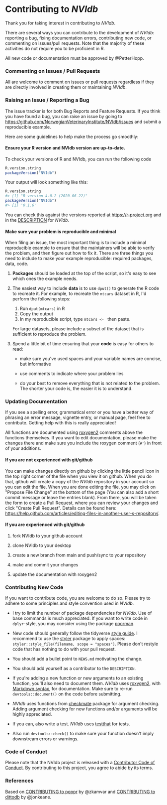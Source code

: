 # Contributing to *NVIdb*

Thank you for taking interest in contributing to *NVIdb*. 

There are several ways you can contribute to the development of *NVIdb*: reporting a bug, fixing documentation errors, contributing new code, or commenting on issues/pull requests. Note that the majority of these activities do not require you to be proficient in R.

All new code or documentation must be approved by @PetterHopp. 


### Commenting on Issues / Pull Requests

All are welcome to comment on issues or pull requests regardless if they are directly involved in creating them or maintaining *NVIdb*.


### Raising an Issue / Reporting a Bug

The issue tracker is for both Bug Reports and Feature Requests. If you think you have found a bug, you can raise an issue by going to <https://github.com/NorwegianVeterinaryInstitute/NVIdb/issues> and submit a reproducible example. 

Here are some guidelines to help make the process go smoothly:


#### Ensure your R version and NVIdb version are up-to-date.

To check your versions of R and NVIdb, you can run the following code

```r
R.version.string
packageVersion("NVIdb")
```

Your output will look something like this:

```r
R.version.string
#> [1] "R version 4.0.2 (2020-06-22)"
packageVersion("NVIdb")
#> [1] '0.1.6'
```

You can check this against the versions reported at <https://r-project.org> and in the [DESCRIPTION](https://github.com/NorwegianVeterinaryInstitute/NVIdb/blob/master/DESCRIPTION) for *NVIdb*.


#### Make sure your problem is reproducible and minimal

When filing an issue, the most important thing is to include a minimal reproducible example to ensure that the maintainers will be able to verify the problem, and then figure out how to fix it. There are three things you need to include to make your example reproducible: required packages, data, code.

1.  **Packages** should be loaded at the top of the script, so it's easy to
    see which ones the example needs.

1.  The easiest way to include **data** is to use `dput()` to generate the R code 
    to recreate it. For example, to recreate the `mtcars` dataset in R,
    I'd perform the following steps:
  
       1. Run `dput(mtcars)` in R
       2. Copy the output
       3. In my reproducible script, type `mtcars <- ` then paste.
       
    For large datasets, please include a subset of the dataset that is sufficient to reproduce the problem.
  
1.  Spend a little bit of time ensuring that your **code** is easy for others to
    read:
  
    * make sure you've used spaces and your variable names are concise, but
      informative
  
    * use comments to indicate where your problem lies
  
    * do your best to remove everything that is not related to the problem.  
     The shorter your code is, the easier it is to understand.
     

### Updating Documentation

If you see a spelling error, grammatical error or you have a better way of phrasing an error message, vignette entry, or manual page, feel free to contribute. Getting help with this is really appreciated!

All functions are documented using [roxygen2](https://cran.r-project.org/web/packages/roxygen2/vignettes/roxygen2.html) comments above the functions themselves. If you want to edit documentation, please make the changes there and make sure you include the roxygen comment (`#'`) in front of your additions.  


#### If you are not experienced with git/github

You can make changes directly on github by clicking the little pencil icon in the top right corner of the file when you view it on github. When you do that, github will create a copy of the *NVIdb* repository in your account so you can edit the file. When you are done editing the file, you may click on "Propose File Change" at the bottom of the page (You can also add a short commit message or leave the entries blank). From there, you will be taken the form to create a Pull Request, where you can review your changes and click "Create Pull Request". Details can be found here: <https://help.github.com/articles/editing-files-in-another-user-s-repository/>.


#### If you are experienced with git/github

1.  fork NVIdb to your github account

1.  clone NVIdb to your desktop 

1.  create a new branch from main and push/sync to your repository

1.  make and commit your changes

1.  update the documentation with roxygen2


### Contributing New Code

If you want to contribute code, you are welcome to do so. Please try to adhere to some principles and style convention used in *NVIdb*. 

*   I try to limit the number of package dependencies for *NVIdb*. Use of base commands is much appreciated. If you want to write code in `dplyr`-style, you may consider using the package [poorman](https://cran.r-project.org/package=poorman).

*   New code should generally follow the tidyverse [style guide](http://style.tidyverse.org). I recommend to use the [styler](https://CRAN.R-project.org/package=styler) package to apply spaces: `styler::style_file(filename, scope = "spaces")`. Please don't restyle code that has nothing to do with your pull request.

*   You should add a bullet point to `NEWS.md` motivating the change.

*   You should add yourself as a contributor to the `DESCRIPTION`.

*   If you're adding a new function or new arguments to an existing function, you'll also need
    to document them. *NVIdb* uses [roxygen2](https://cran.r-project.org/package=roxygen2), with
[Markdown syntax](https://cran.r-project.org/web/packages/roxygen2/vignettes/markdown.html),
for documentation. Make sure to re-run `devtools::document()` on the code before submitting. 

*   *NVIdb* uses functions from [checkmate](https://CRAN.R-project.org/package=checkmate) package  for argument checking. Adding argument checking for new functions and/or arguments will be highly appreciated.
    
*   If you can, also write a test. *NVIdb* uses [testthat](https://cran.r-project.org/package=testthat) for tests.

*   Also run `devtools::check()` to make sure your function doesn't imply downstream errors or warnings. 

### Code of Conduct
  
  Please note that the NVIdb project is released with a [Contributor Code of Conduct](https://contributor-covenant.org/version/2/0/CODE_OF_CONDUCT.html). By contributing to this project, you agree to abide by its terms.
  
### References
Based on [CONTRIBUTING to poppr](https://github.com/grunwaldlab/poppr/blob/main/CONTRIBUTING.md) by @zkamvar and [CONTRIBUTING to dittodb](https://raw.githubusercontent.com/ropensci/dittodb/main/CONTRIBUTING.mdd) by @jonkeane.

